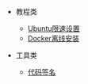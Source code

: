 - 教程类
  - [Ubuntu限速设置](ubuntuSpeedLimit.md)
  - [Docker离线安装](dockerOfflineInstall.md)
- 工具类

  - [代码签名](codeSigning.md)